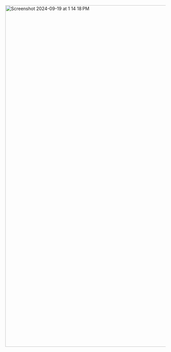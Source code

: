 
<img width="1076" alt="Screenshot 2024-09-19 at 1 14 18 PM" src="https://github.com/user-attachments/assets/9e064ab8-ea72-4659-b014-3be600f78f2b">
